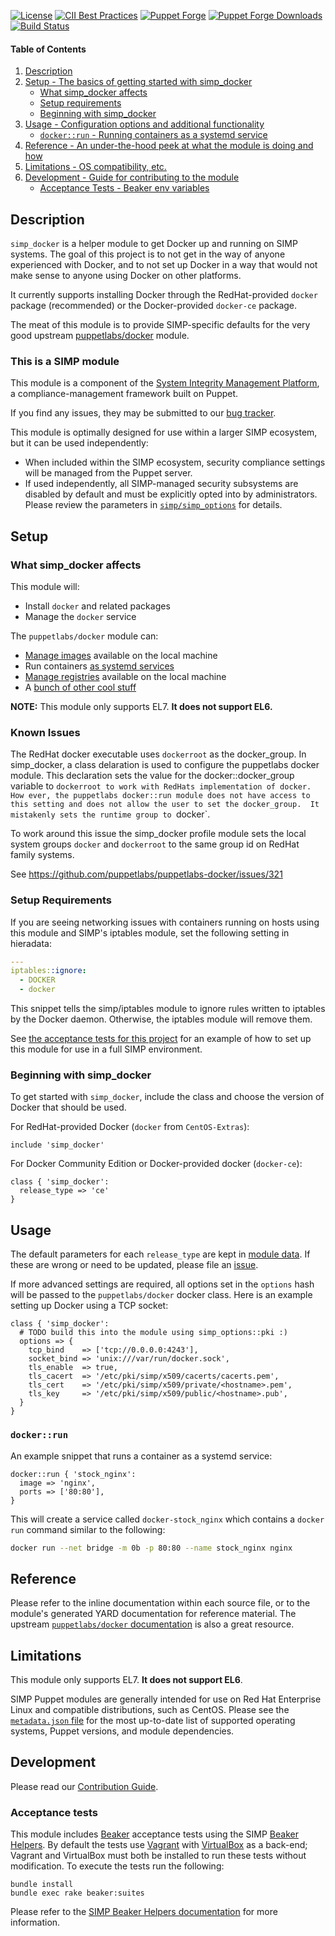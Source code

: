 [![License](https://img.shields.io/:license-apache-blue.svg)](http://www.apache.org/licenses/LICENSE-2.0.html)
[![CII Best Practices](https://bestpractices.coreinfrastructure.org/projects/73/badge)](https://bestpractices.coreinfrastructure.org/projects/73)
[![Puppet Forge](https://img.shields.io/puppetforge/v/simp/simp_docker.svg)](https://forge.puppetlabs.com/simp/simp_docker)
[![Puppet Forge Downloads](https://img.shields.io/puppetforge/dt/simp/simp_docker.svg)](https://forge.puppetlabs.com/simp/simp_docker)
[![Build Status](https://travis-ci.org/simp/pupmod-simp-simp_docker.svg)](https://travis-ci.org/simp/pupmod-simp-simp_docker)

#### Table of Contents

1. [Description](#description)
2. [Setup - The basics of getting started with simp_docker](#setup)
   * [What simp_docker affects](#what-simp_docker-affects)
   * [Setup requirements](#setup-requirements)
   * [Beginning with simp_docker](#beginning-with-simp_docker)
3. [Usage - Configuration options and additional functionality](#usage)
   * [`docker::run` - Running containers as a systemd service](#dockerrun)
4. [Reference - An under-the-hood peek at what the module is doing and how](#reference)
5. [Limitations - OS compatibility, etc.](#limitations)
6. [Development - Guide for contributing to the module](#development)
   * [Acceptance Tests - Beaker env variables](#acceptance-tests)


## Description

`simp_docker` is a helper module to get Docker up and running on SIMP systems.
The goal of this project is to not get in the way of anyone experienced with
Docker, and to not set up Docker in a way that would not make sense to anyone
using Docker on other platforms.

It currently supports installing Docker through the RedHat-provided `docker`
package (recommended) or the Docker-provided `docker-ce` package.

The meat of this module is to provide SIMP-specific defaults for the very good
upstream [puppetlabs/docker](https://github.com/puppetlabs/puppetlabs-docker)
module.


### This is a SIMP module

This module is a component of the [System Integrity Management Platform](https://simp-project.com),
a compliance-management framework built on Puppet.

If you find any issues, they may be submitted to our [bug
tracker](https://simp-project.atlassian.net/).

This module is optimally designed for use within a larger SIMP ecosystem, but
it can be used independently:

 * When included within the SIMP ecosystem, security compliance settings will
   be managed from the Puppet server.
 * If used independently, all SIMP-managed security subsystems are disabled by
   default and must be explicitly opted into by administrators.  Please review
   the parameters in
   [`simp/simp_options`](https://github.com/simp/pupmod-simp-simp_options) for
   details.


## Setup


### What simp_docker affects

This module will:
  * Install `docker` and related packages
  * Manage the `docker` service

The `puppetlabs/docker` module can:
  * [Manage images][1] available on the local machine
  * Run containers [as systemd services][2]
  * [Manage registries][3] available on the local machine
  * A [bunch of other cool stuff][4]

[1]: https://github.com/puppetlabs/puppetlabs-docker/tree/1.0.2#images
[2]: https://github.com/puppetlabs/puppetlabs-docker/tree/1.0.2#containers
[3]: https://github.com/puppetlabs/puppetlabs-docker/tree/1.0.2#private-registries
[4]: https://github.com/puppetlabs/puppetlabs-docker/tree/1.0.2#usage

**NOTE:** This module only supports EL7.  **It does not support EL6.**

### Known Issues

The RedHat docker executable uses `dockerroot` as the docker_group.
In simp_docker, a class delaration is used to configure the puppetlabs docker module.
This declaration sets the value for the  docker::docker_group variable to `dockerroot
to work with RedHats implementation of docker.  How ever,
the puppetlabs docker::run module does not have access to this setting and
does not allow the user to set the docker_group.  It mistakenly sets the runtime
group to `docker`.

To work around  this issue the simp_docker profile module
sets the local system groups `docker` and `dockerroot` to the same group id on
RedHat family systems.

See https://github.com/puppetlabs/puppetlabs-docker/issues/321

### Setup Requirements

If you are seeing networking issues with containers running on hosts using this
module and SIMP's iptables module, set the following setting in hieradata:

```yaml
---
iptables::ignore:
  - DOCKER
  - docker
```

This snippet tells the simp/iptables module to ignore rules written to iptables
by the Docker daemon. Otherwise, the iptables module will remove them.

See [the acceptance tests for this project][5] for an example of how to set up
this module for use in a full SIMP environment.

[5]: spec/acceptance/suites/redhat/20_multi_node_spec.rb


### Beginning with simp_docker

To get started with `simp_docker`, include the class and choose the version of
Docker that should be used.

For RedHat-provided Docker (`docker` from `CentOS-Extras`):

```puppet
include 'simp_docker'
```

For Docker Community Edition or Docker-provided docker (`docker-ce`):

```puppet
class { 'simp_docker':
  release_type => 'ce'
}
```


## Usage

The default parameters for each `release_type` are kept in [module
data](data/common.yaml). If these are wrong or need to be updated, please file
an [issue](https://simp-project.atlassian.net).

If more advanced settings are required, all options set in the `options` hash
will be passed to the `puppetlabs/docker` docker class. Here is an example
setting up Docker using a TCP socket:

```puppet
class { 'simp_docker':
  # TODO build this into the module using simp_options::pki :)
  options => {
    tcp_bind    => ['tcp://0.0.0.0:4243'],
    socket_bind => 'unix:///var/run/docker.sock',
    tls_enable  => true,
    tls_cacert  => '/etc/pki/simp/x509/cacerts/cacerts.pem',
    tls_cert    => '/etc/pki/simp/x509/private/<hostname>.pem',
    tls_key     => '/etc/pki/simp/x509/public/<hostname>.pub',
  }
}
```


### `docker::run`

An example snippet that runs a container as a systemd service:

```puppet
docker::run { 'stock_nginx':
  image => 'nginx',
  ports => ['80:80'],
}
```

This will create a service called `docker-stock_nginx` which contains a
`docker run` command similar to the following:

```bash
docker run --net bridge -m 0b -p 80:80 --name stock_nginx nginx
```


## Reference

Please refer to the inline documentation within each source file, or to the
module's generated YARD documentation for reference material. The upstream
[`puppetlabs/docker` documentation][6] is also a great resource.

[6]: https://github.com/puppetlabs/puppetlabs-docker/tree/1.0.2

## Limitations

This module only supports EL7.  **It does not support EL6**.

SIMP Puppet modules are generally intended for use on Red Hat Enterprise Linux
and compatible distributions, such as CentOS. Please see the
[`metadata.json` file](./metadata.json) for the most up-to-date list of
supported operating systems, Puppet versions, and module dependencies.


## Development

Please read our [Contribution Guide](http://simp-doc.readthedocs.io/en/stable/contributors_guide/index.html).


### Acceptance tests

This module includes [Beaker](https://github.com/puppetlabs/beaker) acceptance
tests using the SIMP [Beaker Helpers](https://github.com/simp/rubygem-simp-beaker-helpers).
By default the tests use [Vagrant](https://www.vagrantup.com/) with
[VirtualBox](https://www.virtualbox.org) as a back-end; Vagrant and VirtualBox
must both be installed to run these tests without modification. To execute the
tests run the following:

```shell
bundle install
bundle exec rake beaker:suites
```

Please refer to the [SIMP Beaker Helpers documentation](https://github.com/simp/rubygem-simp-beaker-helpers/blob/master/README.md)
for more information.
